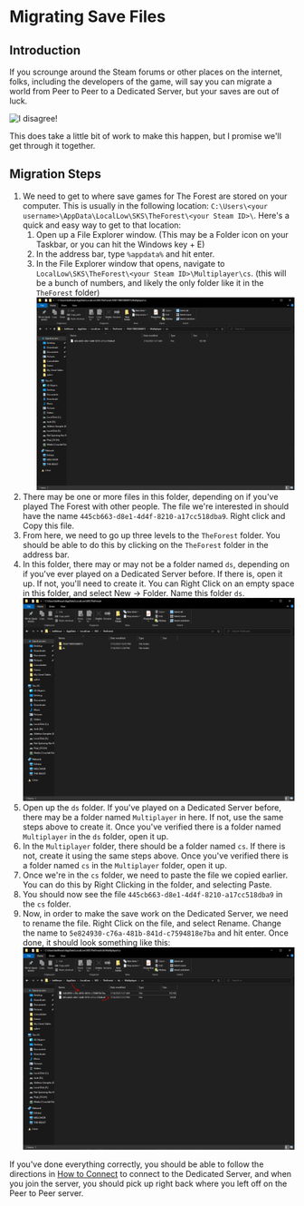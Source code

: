 # Migrating Save Files

## Introduction

If you scrounge around the Steam forums or other places on the internet, folks, including the developers of the game, will say you can migrate a world from Peer to Peer to a Dedicated Server, but your saves are out of luck. 

![I disagree!](https://media.giphy.com/media/Uqj3pYhSgS7eTspLUw/giphy-downsized.gif)

This does take a little bit of work to make this happen, but I promise we'll get through it together. 

## Migration Steps
1. We need to get to where save games for The Forest are stored on your computer. This is usually in the following location: `C:\Users\<your username>\AppData\LocalLow\SKS\TheForest\<your Steam ID>\`. Here's a quick and easy way to get to that location:
    1. Open up a File Explorer window. (This may be a Folder icon on your Taskbar, or you can hit the Windows key + E)
    2. In the address bar, type `%appdata%` and hit enter.
    3. In the File Explorer window that opens, navigate to `LocalLow\SKS\TheForest\<your Steam ID>\Multiplayer\cs`. (this will be a bunch of numbers, and likely the only folder like it in the `TheForest` folder)
    ![The Forest Saves Folder - Source](/ccc/img/theforest-saves-folder-source.png)
2. There may be one or more files in this folder, depending on if you've played The Forest with other people. The file we're interested in should have the name `445cb663-d8e1-4d4f-8210-a17cc518dba9`. Right click and Copy this file. 
3. From here, we need to go up three levels to the `TheForest` folder. You should be able to do this by clicking on the `TheForest` folder in the address bar.
4. In this folder, there may or may not be a folder named `ds`, depending on if you've ever played on a Dedicated Server before. If there is, open it up. If not, you'll need to create it. You can Right Click on an empty space in this folder, and select New -> Folder. Name this folder `ds`.
![The Forest - Save Root Folder](/ccc/img/theforest-root-folder.png)
5. Open up the `ds` folder. If you've played on a Dedicated Server before, there may be a folder named `Multiplayer` in here. If not, use the same steps above to create it. Once you've verified there is a folder named `Multiplayer` in the `ds` folder, open it up.
6. In the `Multiplayer` folder, there should be a folder named `cs`. If there is not, create it using the same steps above. Once you've verified there is a folder named `cs` in the `Multiplayer` folder, open it up.
7. Once we're in the `cs` folder, we need to paste the file we copied earlier. You can do this by Right Clicking in the folder, and selecting Paste.
8. You should now see the file `445cb663-d8e1-4d4f-8210-a17cc518dba9` in the `cs` folder.
9. Now, in order to make the save work on the Dedicated Server, we need to rename the file. Right Click on the file, and select Rename. Change the name to `5e824930-c76a-481b-841d-c7594818e7ba` and hit enter. Once done, it should look something like this:
![The Forest Saves Folder - Destination](/ccc/img/theforest-saves-folder-destination.png)

If you've done everything correctly, you should be able to follow the directions in [How to Connect](/ccc/how_to_connect) to connect to the Dedicated Server, and when you join the server, you should pick up right back where you left off on the Peer to Peer server.
